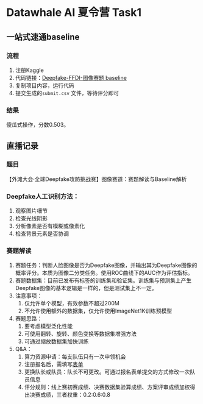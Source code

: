 # Datawhale AI 夏令营 Task1

## 一站式速通baseline

### 流程

1. 注册Kaggle
2. 代码链接：[Deepfake-FFDI-图像赛题 baseline](https://www.kaggle.com/code/finlay/deepfake-ffdi-baseline/)
3. 复制项目内容，运行代码
4. 提交生成的`submit.csv` 文件，等待评分即可

### 结果

傻瓜式操作，分数0.503。

## 直播记录

### 题目

【外滩大会·全球Deepfake攻防挑战赛】图像赛道：赛题解读与Baseline解析

### Deepfake人工识别方法：

1. 观察图片细节
2. 检查光线阴影
3. 分析像素是否有模糊或像素化
4. 检查背景元素是否协调

### 赛题解读

1. 赛题任务：判断人脸图像是否为Deepfake图像，并输出其为Deepfake图像的概率评分。本质为图像二分类任务。使用ROC曲线下的AUC作为评估指标。
2. 赛题数据集：目前已发布有标签的训练集和验证集。训练集与预测集上产生Deepfake图像的基本逻辑是一样的，但是测试集上不一定。
3. 注意事项：
    1. 仅允许单个模型，有效参数不超过200M
    2. 不允许使用额外的数据集，仅允许使用ImageNet1K训练预模型
4. 赛题思路：
    1. 要考虑模型泛化性能
    2. 可使用翻转、旋转、颜色变换等数据集增强方法
    3. 可通过缩放数据集加快训练
5. Q&A：
    1. 算力资源申请：每支队伍只有一次申领机会
    2. 注册报名后，需填写[表单](https://www.wjx.cn/vm/mh3Cxns.aspx)
    3. 更换队长或队员：队长不可更改。可通过报名表单提交的方式修改一次队员信息
    4. 评分规则：线上赛初赛成绩、决赛数据集验算成绩、方案评审成绩加权得出决赛成绩，三者权重：0.2:0.6:0.8


